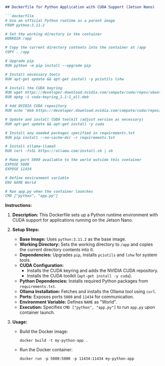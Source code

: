 ```markdown
## Dockerfile for Python Application with CUDA Support (Jetson Nano)

```dockerfile
# Use an official Python runtime as a parent image
FROM python:3.11.2

# Set the working directory in the container
WORKDIR /app

# Copy the current directory contents into the container at /app
COPY . /app

# Upgrade pip
RUN python -m pip install --upgrade pip

# Install necessary tools
RUN apt-get update && apt-get install -y pciutils lshw

# Install the CUDA keyring
RUN wget https://developer.download.nvidia.com/compute/cuda/repos/ubuntu2004/x86_64/cuda-keyring_1.1-1_all.deb
RUN dpkg -i cuda-keyring_1.1-1_all.deb

# Add NVIDIA CUDA repository
RUN echo "deb https://developer.download.nvidia.com/compute/cuda/repos/ubuntu2004/x86_64 /" > /etc/apt/sources.list.d/cuda.list

# Update and install CUDA toolkit (adjust version as necessary)
RUN apt-get update && apt-get install -y cuda

# Install any needed packages specified in requirements.txt
RUN pip install --no-cache-dir -r requirements.txt

# Install ollama-llama3
RUN curl -fsSL https://ollama.com/install.sh | sh

# Make port 5000 available to the world outside this container
EXPOSE 5000
EXPOSE 11434

# Define environment variable
ENV NAME World

# Run app.py when the container launches
CMD ["python", "app.py"]
```

**Instructions:**

1. **Description:** This Dockerfile sets up a Python runtime environment with CUDA support for applications running on the Jetson Nano.

2. **Setup Steps:**
   - **Base Image:** Uses `python:3.11.2` as the base image.
   - **Working Directory:** Sets the working directory to `/app` and copies the current directory contents into it.
   - **Dependencies:** Upgrades `pip`, installs `pciutils` and `lshw` for system tools.
   - **CUDA Configuration:**
     - Installs the CUDA keyring and adds the NVIDIA CUDA repository.
     - Installs the CUDA toolkit (`apt-get install -y cuda`).
   - **Python Dependencies:** Installs required Python packages from `requirements.txt`.
   - **Ollama Installation:** Fetches and installs the Ollama tool using `curl`.
   - **Ports:** Exposes ports `5000` and `11434` for communication.
   - **Environment Variable:** Defines `NAME` as "World".
   - **Execution:** Specifies `CMD ["python", "app.py"]` to run `app.py` upon container launch.

3. **Usage:**
   - Build the Docker image:
     ```
     docker build -t my-python-app .
     ```
   - Run the Docker container:
     ```
     docker run -p 5000:5000 -p 11434:11434 my-python-app
     ```
